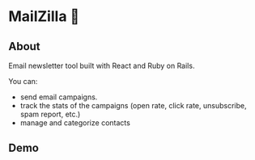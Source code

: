 # MailZilla 📩

## About
Email newsletter tool built with React and Ruby on Rails.

You can:
* send email campaigns.
* track the stats of the campaigns (open rate, click rate, unsubscribe, spam report, etc.)
* manage and categorize contacts

## Demo

